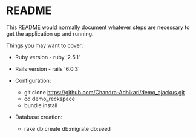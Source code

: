 # README

This README would normally document whatever steps are necessary to get the
application up and running.

Things you may want to cover:

* Ruby version - ruby '2.5.1'
* Rails version - rails '6.0.3'

* Configuration:
  * git clone https://github.com/Chandra-Adhikari/demo_ajackus.git
  * cd demo_reckspace
  * bundle install

* Database creation:
  * rake db:create db:migrate db:seed
